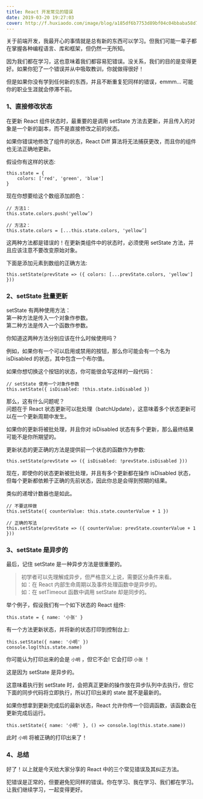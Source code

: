 ```yaml
---
title: React 开发常见的错误
date: 2019-03-20 19:27:03
cover: http://f.huxiaodo.com/image/blog/a185df6b7753d89bf04c04bbaba58d78.jpg
---
```


关于前端开发，我最开心的事情就是总有新的东西可以学习。但我们可能一辈子都在掌握各种编程语言、库和框架，但仍然一无所知。

因为我们都在学习，这也意味着我们都容易犯错误。没关系，我们的目的是变得更好。如果你犯了一个错误并从中吸取教训，你就做得很好！

但是如果你没有学到任何新的东西，并且不断重复犯同样的错误，emmm... 可能你的职业生涯就会停滞不前。

### 1、直接修改状态

在更新 React 组件状态时，最重要的是调用 setState 方法去更新，并且传入的对象是一个新的副本，而不是直接修改之前的状态。

如果你错误地修改了组件的状态，React Diff 算法将无法捕获更改，而且你的组件也无法正确地更新。

假设你有这样的状态:

```
this.state = {
    colors: ['red', 'green', 'blue']
}
```

现在你想要给这个数组添加颜色：

```
// 方法1：
this.state.colors.push('yellow’)

// 方法2：
this.state.colors = [...this.state.colors, 'yellow’]
```

这两种方法都是错误的！在更新类组件中的状态时，必须使用 setState 方法，并且应该注意不要改变原始对象。

下面是添加元素到数组的正确方法:

```
this.setState(prevState => ({ colors: [...prevState.colors, 'yellow'] }))
```

### 2、setState 批量更新

setState 有两种使用方法：  
第一种方法是传入一个对象作参数。  
第二种方法是传入一个函数作参数。

你知道这两种方法分别应该在什么时候使用吗？

例如，如果你有一个可以启用或禁用的按钮，那么你可能会有一个名为 isDisabled 的状态，其中包含一个布尔值。

如果你想切换这个按钮的状态，你可能很会写这样的一段代码：

```
// setState 使用一个对象作参数
this.setState({ isDisabled: !this.state.isDisabled })
```

那么，这有什么问题呢？  
问题在于 React 状态更新可以批处理（batchUpdate），这意味着多个状态更新可以在一个更新周期中发生。

如果你的更新将被批处理，并且你对 isDisabled 状态有多个更新，那么最终结果可能不是你所期望的。

更新状态的更正确的方法是提供前一个状态的函数作为参数:

```
this.setState(prevState => ({ isDisabled: !prevState.isDisabled }))
```

现在，即使你的状态更新被批处理，并且有多个更新都在操作 isDisabled 状态，但每个更新都依赖于正确的先前状态，因此你总是会得到预期的结果。

类似的递增计数器也是如此。

```
// 不要这样做
this.setState({ counterValue: this.state.counterValue + 1 })

// 正确的写法
this.setState(prevState => ({ counterValue: prevState.counterValue + 1 }))
```

### 3、setState 是异步的

最后，记住 setState 是一种异步方法是很重要的。

> 初学者可以先理解成异步，但严格意义上说，需要区分条件来看。  
> 如：在 React 内部生命周期以及事件处理函数中是异步的。  
> 如：在 setTimeout 函数中调用 setState 却是同步的。

举个例子，假设我们有一个如下状态的 React 组件:

```
this.state = { name: '小张' }
```

有一个方法更新状态，并将新的状态打印到控制台上:

```
this.setState({ name: '小明' })
console.log(this.state.name)
```

你可能认为打印出来的会是 `小明` ，但它不会! 它会打印 `小张` ！

这是因为 setState 是异步的。

这意味着执行到 setState 时，会把真正更新的操作放在异步队列中去执行，但它下面的同步代码将立即执行，所以打印出来的 state 就不是最新的。

如果你想拿到更新完成后的最新状态，React 允许你传一个回调函数，该函数会在更新完成后运行。

```
this.setState({ name: '小明' }, () => console.log(this.state.name))
```

此时 `小明` 将被正确的打印出来了！

### 4、总结

好了！以上就是今天给大家分享的 React 中的三个常见错误及其纠正方法。

犯错误是正常的，但要避免犯同样的错误。你在学习、我在学习、我们都在学习。让我们继续学习，一起变得更好。
